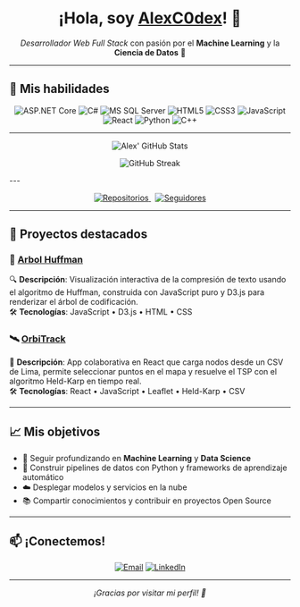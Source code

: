 
<h1 align="center">¡Hola, soy <a href="https://github.com/AlexC0dex">AlexC0dex</a>! 👋</h1>
<p align="center">
  <em>Desarrollador Web Full Stack</em> con pasión por el <strong>Machine Learning</strong> y la <strong>Ciencia de Datos</strong> 🚀
</p>

---

## 🧰 Mis habilidades

<p align="center">
  <!-- Back-end -->
  <img src="https://img.shields.io/badge/ASP.NET_Core-239120?style=for-the-badge&logo=dot-net&logoColor=white" alt="ASP.NET Core"/>
  <img src="https://img.shields.io/badge/C%23-239120?style=for-the-badge&logo=c-sharp&logoColor=white" alt="C#"/>
  <img src="https://img.shields.io/badge/Microsoft_SQL_Server-CC2927?style=for-the-badge&logo=microsoft-sql-server&logoColor=white" alt="MS SQL Server"/>

  <!-- Front-end -->
  <img src="https://img.shields.io/badge/HTML5-e34f26?style=for-the-badge&logo=html5&logoColor=white" alt="HTML5"/>
  <img src="https://img.shields.io/badge/CSS3-1572B6?style=for-the-badge&logo=css3&logoColor=white" alt="CSS3"/>
  <img src="https://img.shields.io/badge/JavaScript-F7DF1E?style=for-the-badge&logo=javascript&logoColor=black" alt="JavaScript"/>
  <img src="https://img.shields.io/badge/React-20232A?style=for-the-badge&logo=react&logoColor=61DAFB" alt="React"/>
  <!-- Otros lenguajes -->
  <img src="https://img.shields.io/badge/Python-3776AB?style=for-the-badge&logo=python&logoColor=white" alt="Python"/>
  <img src="https://img.shields.io/badge/C%2B%2B-00599C?style=for-the-badge&logo=c%2B%2B&logoColor=white" alt="C++"/>
</p>

---

<p align="center">
  <img src="https://github-readme-stats.vercel.app/api?username=AlexC0dex&show_icons=true&theme=dark&hide_border=true&count_private=true" alt="Alex' GitHub Stats" />
</p>

<p align="center">
  <img src="https://github-readme-streak-stats.herokuapp.com/?user=AlexC0dex&theme=dark&hide_border=true" alt="GitHub Streak" />
</p>
---

<p align="center">
  <a href="https://github.com/AlexC0dex?tab=repositories">
    <img src="https://img.shields.io/badge/Repositorios-5-blue?style=flat&logo=github" alt="Repositorios" />
  </a>
  &nbsp;
  <a href="https://github.com/AlexC0dex?tab=followers">
    <img src="https://img.shields.io/badge/Seguidores-1-green?style=flat&logo=github" alt="Seguidores" />
  </a>
</p>

---

## 🚀 Proyectos destacados

### 🌳 [Arbol Huffman](https://github.com/AlexC0dex/arbol_huffman)  
🔍 **Descripción**: Visualización interactiva de la compresión de texto usando el algoritmo de Huffman, construida con JavaScript puro y D3.js para renderizar el árbol de codificación.  
🛠️ **Tecnologías**: JavaScript • D3.js • HTML • CSS

### 🛰️ [OrbiTrack](https://github.com/AlexC0dex/OrbiTrack)  
🌆 **Descripción**: App colaborativa en React que carga nodos desde un CSV de Lima, permite seleccionar puntos en el mapa y resuelve el TSP con el algoritmo Held-Karp en tiempo real.  
🛠️ **Tecnologías**: React • JavaScript • Leaflet • Held-Karp • CSV

---

## 📈 Mis objetivos

- 🚀 Seguir profundizando en **Machine Learning** y **Data Science**  
- 🤖 Construir pipelines de datos con Python y frameworks de aprendizaje automático  
- ☁️ Desplegar modelos y servicios en la nube  
- 📚 Compartir conocimientos y contribuir en proyectos Open Source  

---

## 📫 ¡Conectemos!

<p align="center">
  <a href="mailto:tucorreo@ejemplo.com"><img src="https://img.shields.io/badge/Email-D14836?style=for-the-badge&logo=gmail&logoColor=white" alt="Email"/></a>
  <a href="https://www.linkedin.com/in/alexander-miranda-611760297" target="_blank"><img src="https://img.shields.io/badge/LinkedIn-0A66C2?style=for-the-badge&logo=linkedin&logoColor=white" alt="LinkedIn"/></a>
</p>

---

<p align="center">
  <em>¡Gracias por visitar mi perfil! 🌟</em>
</p>
